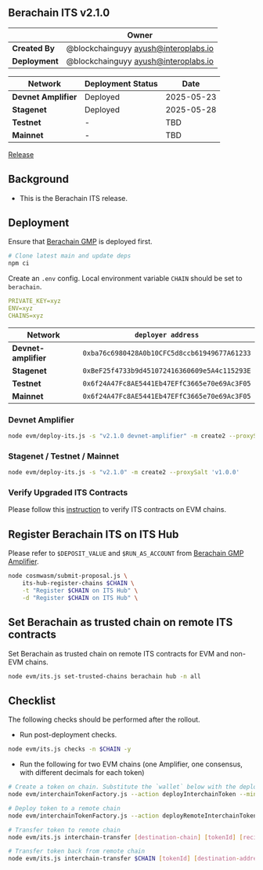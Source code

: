 ## Berachain ITS v2.1.0

|                | **Owner**                              |
| -------------- | -------------------------------------- |
| **Created By** | @blockchainguyy <ayush@interoplabs.io> |
| **Deployment** | @blockchainguyy <ayush@interoplabs.io> |

| **Network**          | **Deployment Status** | **Date**   |
| -------------------- | --------------------- | ---------- |
| **Devnet Amplifier** | Deployed              | 2025-05-23 |
| **Stagenet**         | Deployed              | 2025-05-28 |
| **Testnet**          | -                     | TBD        |
| **Mainnet**          | -                     | TBD        |

[Release](https://github.com/axelarnetwork/interchain-token-service/releases/tag/v2.1.0)

## Background

- This is the Berachain ITS release.

## Deployment

Ensure that [Berachain GMP](../evm/2025-05-Berachain-GMP-v6.0.4.md) is deployed first.

```bash
# Clone latest main and update deps
npm ci
```

Create an `.env` config. Local environment variable `CHAIN` should be set to `berachain`.

```yaml
PRIVATE_KEY=xyz
ENV=xyz
CHAINS=xyz
```

| Network              | `deployer address`                           |
| -------------------- | -------------------------------------------- |
| **Devnet-amplifier** | `0xba76c6980428A0b10CFC5d8ccb61949677A61233` |
| **Stagenet**         | `0xBeF25f4733b9d451072416360609e5A4c115293E` |
| **Testnet**          | `0x6f24A47Fc8AE5441Eb47EFfC3665e70e69Ac3F05` |
| **Mainnet**          | `0x6f24A47Fc8AE5441Eb47EFfC3665e70e69Ac3F05` |

### Devnet Amplifier

```bash
node evm/deploy-its.js -s "v2.1.0 devnet-amplifier" -m create2 --proxySalt 'v1.0.0 devnet-amplifier'
```

### Stagenet / Testnet / Mainnet

```bash
node evm/deploy-its.js -s "v2.1.0" -m create2 --proxySalt 'v1.0.0'
```

### Verify Upgraded ITS Contracts

Please follow this [instruction](https://github.com/axelarnetwork/axelar-contract-deployments/tree/main/evm#contract-verification) to verify ITS contracts on EVM chains.

## Register Berachain ITS on ITS Hub

Please refer to `$DEPOSIT_VALUE` and `$RUN_AS_ACCOUNT` from [Berachain GMP Amplifier](../cosmwasm/2025-04-Berachain-GMP-v6.0.4.md).

```bash
node cosmwasm/submit-proposal.js \
    its-hub-register-chains $CHAIN \
    -t "Register $CHAIN on ITS Hub" \
    -d "Register $CHAIN on ITS Hub" \
```

## Set Berachain as trusted chain on remote ITS contracts

Set Berachain as trusted chain on remote ITS contracts for EVM and non-EVM chains.

```bash
node evm/its.js set-trusted-chains berachain hub -n all
```

## Checklist

The following checks should be performed after the rollout.

- Run post-deployment checks.

```bash
node evm/its.js checks -n $CHAIN -y
```

- Run the following for two EVM chains (one Amplifier, one consensus, with different decimals for each token)

```bash
# Create a token on chain. Substitute the `wallet` below with the deployer key
node evm/interchainTokenFactory.js --action deployInterchainToken --minter [minter-address] --name "test" --symbol "TST" --decimals 6 --initialSupply 10000 --salt "salt1234" -n $CHAIN

# Deploy token to a remote chain
node evm/interchainTokenFactory.js --action deployRemoteInterchainToken --destinationChain [destination-chain] --salt "salt1234" --gasValue 1000000000000000000 -y -n $CHAIN

# Transfer token to remote chain
node evm/its.js interchain-transfer [destination-chain] [tokenId] [recipient] 1 --gasValue 1000000000000000000 -n $CHAIN

# Transfer token back from remote chain
node evm/its.js interchain-transfer $CHAIN [tokenId] [destination-address] 1 --gasValue 1000000000000000000 -n [destination-chain]
```
